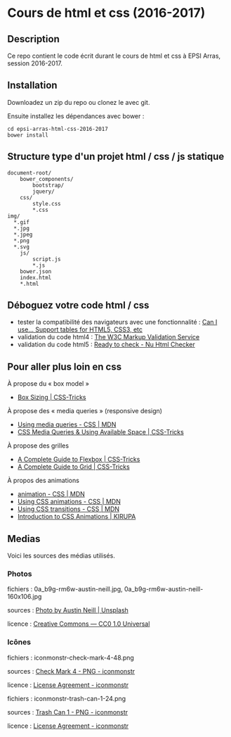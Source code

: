 # Cours de html et css (2016-2017)

## Description

Ce repo contient le code écrit durant le cours de html et css à EPSI Arras, session 2016-2017.

## Installation

Downloadez un zip du repo ou clonez le avec git.

Ensuite installez les dépendances avec bower :

    cd epsi-arras-html-css-2016-2017
    bower install

## Structure type d'un projet html / css / js statique

	document-root/
		bower_components/
			bootstrap/
			jquery/
		css/
			style.css
			*.css
    img/
      *.gif
      *.jpg
      *.jpeg
      *.png
      *.svg
		js/
			script.js
			*.js
		bower.json
		index.html
		*.html

## Déboguez votre code html / css

- tester la compatibilité des navigateurs avec une fonctionnalité : [Can I use... Support tables for HTML5, CSS3, etc](http://caniuse.com/)
- validation du code html4 : [The W3C Markup Validation Service](https://validator.w3.org/)
- validation du code html5 : [Ready to check - Nu Html Checker](https://validator.w3.org/nu/)

## Pour aller plus loin en css

À propose du « box model »

- [Box Sizing | CSS-Tricks](https://css-tricks.com/box-sizing/)

À propose des « media queries » (responsive design)
- [Using media queries - CSS | MDN](https://developer.mozilla.org/en-US/docs/Web/CSS/Media_Queries/Using_media_queries)
- [CSS Media Queries & Using Available Space | CSS-Tricks](https://css-tricks.com/css-media-queries/)

À propose des grilles

- [A Complete Guide to Flexbox | CSS-Tricks](https://css-tricks.com/snippets/css/a-guide-to-flexbox/)
- [A Complete Guide to Grid | CSS-Tricks](https://css-tricks.com/snippets/css/complete-guide-grid/)

À propos des animations

- [animation - CSS | MDN](https://developer.mozilla.org/en-US/docs/Web/CSS/animation)
- [Using CSS animations - CSS | MDN](https://developer.mozilla.org/en-US/docs/Web/CSS/CSS_Animations/Using_CSS_animations)
- [Using CSS transitions - CSS | MDN](https://developer.mozilla.org/en-US/docs/Web/CSS/CSS_Transitions/Using_CSS_transitions)
- [Introduction to CSS Animations | KIRUPA](https://www.kirupa.com/html5/introduction_css_animations.htm)

## Medias

Voici les sources des médias utilisés.

### Photos

fichiers : 0a_b9g-rm6w-austin-neill.jpg, 0a_b9g-rm6w-austin-neill-160x106.jpg

sources : [Photo by Austin Neill | Unsplash](https://unsplash.com/?photo=0A_b9G-Rm6w)

licence : [Creative Commons — CC0 1.0 Universal](https://creativecommons.org/publicdomain/zero/1.0/)

### Icônes

fichiers : iconmonstr-check-mark-4-48.png

sources : [Check Mark 4 - PNG - iconmonstr](http://iconmonstr.com/check-mark-4/?png)

licence : [License Agreement - iconmonstr](http://iconmonstr.com/license/)


fichiers : iconmonstr-trash-can-1-24.png

sources : [Trash Can 1 - PNG - iconmonstr](http://iconmonstr.com/trash-can-1/?png)

licence : [License Agreement - iconmonstr](http://iconmonstr.com/license/)

